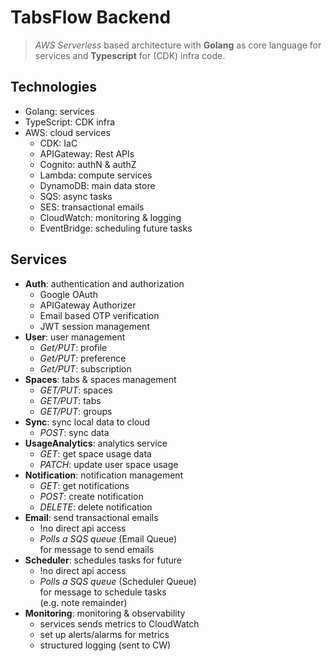 # TabsFlow Backend

> _AWS Serverless_ based architecture with **Golang** as core language for services and **Typescript** for (CDK) infra code.

## Technologies

- Golang: services
- TypeScript: CDK infra
- AWS: cloud services
  - CDK: IaC 
  - APIGateway: Rest APIs
  - Cognito:  authN & authZ
  - Lambda: compute services
  - DynamoDB: main data store
  - SQS: async tasks
  - SES: transactional emails
  - CloudWatch: monitoring & logging
  - EventBridge: scheduling future tasks

## Services

- **Auth**: authentication and authorization
  - Google OAuth
  - APIGateway Authorizer
  - Email based OTP verification
  - JWT session management
- **User**: user management
  - _Get/PUT_: profile
  - _Get/PUT_: preference
  - _Get/PUT_: subscription
- **Spaces**: tabs & spaces management
  - _GET/PUT_: spaces
  - _GET/PUT_: tabs
  - _GET/PUT_: groups
- **Sync**: sync local data to cloud
  - _POST_: sync data
- **UsageAnalytics**: analytics service
  - _GET_: get space usage data
  - _PATCH_: update user space usage
- **Notification**: notification management
  - _GET_: get notifications
  - _POST_: create notification
  - _DELETE_: delete notification
- **Email**: send transactional emails
  - !no direct api access
  - _Polls a SQS queue_ (Email Queue) \
    for message to send emails
- **Scheduler**: schedules tasks for future
  - !no direct api access
  - _Polls a SQS queue_ (Scheduler Queue) \
    for message to schedule tasks \
    (e.g. note remainder)
- **Monitoring**: monitoring & observability
  - services sends metrics to CloudWatch
  - set up alerts/alarms for metrics
  - structured logging (sent to CW)

